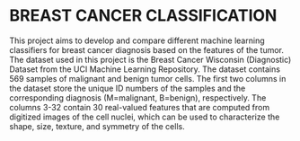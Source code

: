 <h1>BREAST CANCER CLASSIFICATION</h1>
This project aims to develop and compare different machine learning classifiers for breast cancer diagnosis based on the features of the tumor. The dataset used in this project is the Breast Cancer Wisconsin (Diagnostic) Dataset from the UCI Machine Learning Repository. The dataset contains 569 samples of malignant and benign tumor cells. The first two columns in the dataset store the unique ID numbers of the samples and the corresponding diagnosis (M=malignant, B=benign), respectively. The columns 3-32 contain 30 real-valued features that are computed from digitized images of the cell nuclei, which can be used to characterize the shape, size, texture, and symmetry of the cells.
